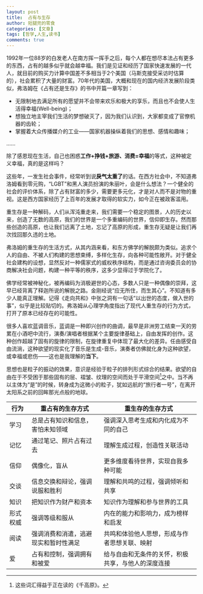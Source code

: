 ```yaml
---
layout: post
title:  占有与生存
author: 短腿兜的零食
categories: [文章]
tags: [哲学,人生,读书]
comments: true
---
```

1992年一位88岁的白发老人在南方挥一挥手之后，每个人都在想尽本法占有更多的东西，占有的越多似乎就会越幸福。我们是见证和经历了国家快速发展的一代人，就目前的购买力计算中国差不多相当于2个美国（马斯克接受采访时估算的），社会累积了大量的财富。70年代的美国，大概和现在的国内经济发展阶段类似，弗洛姆在《占有还是生存》的书中开篇一章写到：

- 无限制地去满足所有的愿望并不会带来欢乐和极大的享乐，而且也不会使人生活得幸福(Well-being)；
- 想独立地主宰我们生活的梦想破灭了，因为我们认识到，大家都变成了官僚机器的齿轮；
- 掌握着大众传播媒介的工业——国家机器操纵着我们的思想、感情和趣味；

……

除了感恩现在生活，自己也困惑**工作+挣钱+旅游、消费=幸福**的等式，这种被定义幸福，真的是这样吗？

这些年，一发生社会事件，经常听到说**戾气太重了**的话。在西方社会中，不知道弗洛姆看到零元购，“LGBT”和黑人演员扮演的朱丽叶，会是什么想法？一个健全的社会的评价体系，除了占有财富的多少，需要更多元化，才是对人而不是对物的重视。这是西方国家经历了上百年的发展才取得的软实力，如今正在被政客滥用。

重生存是一种解码，人们从浑沌重走来，我们需要一个稳定的图景，人的历史以来，创造了无数的高原，我们的世界是一个多重编码的世界，信仰即生存。然而那些创造的高原，也让我们远离了土地，忘记了高原的形成，重生存无疑是让我们再次找回那久违的土地。

弗洛姆的重生存的生活方式，从其内涵来看，和东方佛学的解脱颇为类似。追求个人的自由、不被人们构建的思想束缚，多样化生存，向各种可能性敞开。对于健全社会建构的设想，显然反对一种儒家式的威权秩序结构，而是通过咨询委员会的协商解决社会问题，构建一种平等的秩序，这多少显得过于学院化了。

佛学经常被神秘化，被再编码为消极避世的心态，多数人只是一种偶像的崇拜，这早已经背离了释迦所说的解脱之路。金刚经说“应无所住，而生其心”。不知道有多少人能真正理解。记得《走向共和》中张之洞有一句话“以出世的态度，做入世的事”，似乎是比较贴切的。弗洛姆从心理学角度指出了现代人重生存的行为方式，打开了原本已经存在的可能性。

很多人喜欢蓝调音乐，蓝调是一种即兴创作的曲调，最早是非洲劳工结束一天的劳累在小酒吧中流行，演奏/演唱者根据某个主要旋律基础上，自由发挥的创作。这种创作超越了固有的旋律的限制，在旋律重复中体现了最大化的差异。任由感受自由流淌，这种欲望的现实化了音乐是生成-音乐，演奏者仿佛就化身为这种欲望，或幸福或悲伤——这也是我理解的**当下**。

思想也是粒子的振动的效果，意识是经验于粒子的排列形式综合的结果。欲望的自由在于不受困于那些固有的层、褶皱、纹理的空间而处于平滑空间[^fn1]之中。当不再以主体为“是”的时候，转身成为这微小的粒子，犹如远航的“旅行者一号”，在离开太阳系之前的回眸那光点般的地球。

|    行为       | 重占有的生存方式                                                         | 重生存的生存方式                                                         |
|--------------|------------------------------------------------------------------------|------------------------------------------------------------------------|
| 学习         | 总是占有知识和信息，害怕未知领域 | 强调深入思考生成和内化成为不同的自己 |
| 记忆         | 通过笔记、照片占有过去 | 理解生成过程，创造性关联活动 |
| 信仰         | 偶像化，盲从 | 更多维度看待世界，实现自我多种可能 |
| 交谈         |信息交换和辩论，强调说服和胜利 | 理解和共鸣的过程，强调倾听和共享 |
| 知识         |把知识作为财产和资本 | 知识作为理解和参与世界的工具 |
| 形式权威     | 强调等级和服从 | 内在的能力和影响力，成为榜样和启发 |
| 阅读         | 强调消费和消遣，逃避现实和暂时性满足 | 共鸣和体验他人思想，形成与作者思想关联、映射 |
| 爱           | 占有和控制，强调拥有和被爱 | 给与自由和无条件的关怀，积极共享，与他人的深度连接 |


[^fn1]:这些词汇得益于正在读的《千高原》。



